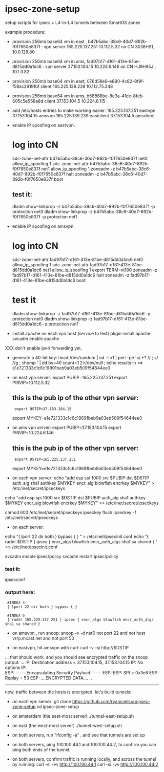 ipsec-zone-setup
================

setup scripts for ipsec + L4-in-L4 tunnels between SmartOS zones



example procedure:

- provision 256mb base64 vm in east , b47b5abc-38c6-40d7-892b-f0f7650e837f :
     vpn server
     165.225.137.251    10.112.5.32
     on CN 3038HS1, 10.0.128.80


- provision 256mb base64 vm in ams, fad97b17-d161-413e-81be-d815dd0a1dc6 :
     vpn server
     37.153.104.15      10.224.6.146 
     on CN HJ9H95J , 10.1.0.82


- provision 256mb base64 vm in east, 076d58e6-e890-4c82-8f9f-f58ac2619fbf
     client
     165.225.139.239      10.112.75.248

- provision 256mb base64 vm in ams, b58868be-8e3a-41de-8feb-605c5e558a8d
     client
     37.153.104.5 10.224.6.115 

- add /etc/hosts entries to make working easier:
165.225.137.251 eastvpn
37.153.104.15      amsvpn
165.225.139.239 eastclient
37.153.104.5      amsclient

- enable IP spoofing on eastvpn:
     # log into CN
    sdc-zone-net-attr  b47b5abc-38c6-40d7-892b-f0f7650e837f net0 allow_ip_spoofing 1
    sdc-zone-net-attr  b47b5abc-38c6-40d7-892b-f0f7650e837f net1 allow_ip_spoofing 1
    zoneadm -z b47b5abc-38c6-40d7-892b-f0f7650e837f halt
    zoneadm -z b47b5abc-38c6-40d7-892b-f0f7650e837f boot
     ## test it:
    dladm show-linkprop -z b47b5abc-38c6-40d7-892b-f0f7650e837f -p protection net0
    dladm show-linkprop -z b47b5abc-38c6-40d7-892b-f0f7650e837f -p protection net1

- enable IP spoofing on amsvpn:
     # log into CN
    sdc-zone-net-attr fad97b17-d161-413e-81be-d815dd0a1dc6 net0 allow_ip_spoofing 1
    sdc-zone-net-attr fad97b17-d161-413e-81be-d815dd0a1dc6 net1 allow_ip_spoofing 1
    export TERM=vt100
    zoneadm -z fad97b17-d161-413e-81be-d815dd0a1dc6 halt
    zoneadm -z fad97b17-d161-413e-81be-d815dd0a1dc6 boot
     # test it
    dladm show-linkprop -z fad97b17-d161-413e-81be-d815dd0a1dc6 -p protection net0
   dladm show-linkprop -z fad97b17-d161-413e-81be-d815dd0a1dc6 -p protection net1

- install apache on each vpn host (service to test)
     pkgin install apache
     svcadm enable apache

XXX don't enable ipv4 forwarding yet.

- generate a 40-bit key:
     head /dev/random | od -t x1 | perl -pe 's/.*? // ; s/ //g ; chomp ' | dd bs=40 count=1 2>/dev/null ; echo
     results in  ==>   e1e721333c1c6c19891beb9a03eb509f54644ee0

- on east vpn server:
     export PUBIP=165.225.137.251
     export PRIVIP=10.112.5.32
     ## this is the pub ip of the other vpn server:
       export DSTIP=37.153.104.15   
     export MYKEY=e1e721333c1c6c19891beb9a03eb509f54644ee0


- on ams vpn server:
     export PUBIP=37.153.104.15
     export PRIVIP=10.224.6.146 
   ## this is the pub ip of the other vpn server:  
       export DSTIP=165.225.137.251
     export MYKEY=e1e721333c1c6c19891beb9a03eb509f54644ee0


- on each vpn server:
echo "add esp spi 1000 src $PUBIP  dst $DSTIP auth_alg sha1 authkey $MYKEY encr_alg blowfish encrkey $MYKEY" > /etc/inet/secret/ipseckeys

echo "add esp spi 1000 src $DSTIP  dst $PUBIP auth_alg sha1 authkey $MYKEY encr_alg blowfish encrkey $MYKEY" >> /etc/inet/secret/ipseckeys

chmod 600 /etc/inet/secret/ipseckeys 
ipseckey flush
ipseckey -f /etc/inet/secret/ipseckeys


- on each server:

 echo "{ lport 22 dir both } bypass { } " > /etc/inet/ipsecinit.conf
 echo "{ raddr $DSTIP } ipsec { encr_algs blowfish encr_auth_algs sha1 sa shared } " >> /etc/inet/ipsecinit.conf

svcadm enable ipsec/policy
svcadm restart ipsec/policy

### test it:
ipsecconf

### output here:
     #INDEX 4
     { lport 22 dir both } bypass { }

     #INDEX 6
     { raddr 165.225.137.251 } ipsec { encr_algs blowfish encr_auth_algs sha1 sa shared }

- on amsvpn , run snoop:
snoop -v -d net0 not port 22 and not host vrrp.mcast.net and not port 53

- on eastvpn, hit amsvpn with curl:
curl -v -si http://$DSTIP

... that should work, and you should see encrypted traffic on the snoop output:
...
IP:   Destination address = 37.153.104.15, 37.153.104.15
IP:   No options
IP:  
ESP:  ----- Encapsulating Security Payload -----
ESP: 
ESP:  SPI = 0x3e8
ESP:  Replay = 53
ESP:     ....ENCRYPTED DATA....
..

------
now, traffic between the hosts is encrypted.  let's build tunnels:

- on each vpn server:
git clone https://github.com/ryancnelson/ipsec-zone-setup
cd ipsec-zone-setup

- on amsterdam (the east-most server)
./tunnel-east-setup.sh

- on east (the west-most server)
./tunnel-west-setup.sh

- on both servers, run "ifconfig -a" , and see that tunnels are set up 
- on both servers, ping 100.100.44.1 and 100.100.44.2, to confirm you can ping both ends of the tunnel.
- on both servers, confirm traffic is running locally, and across the tunnel by running:
      curl -si -vv http://100.100.44.1
      curl -si -vv http://100.100.44.2



